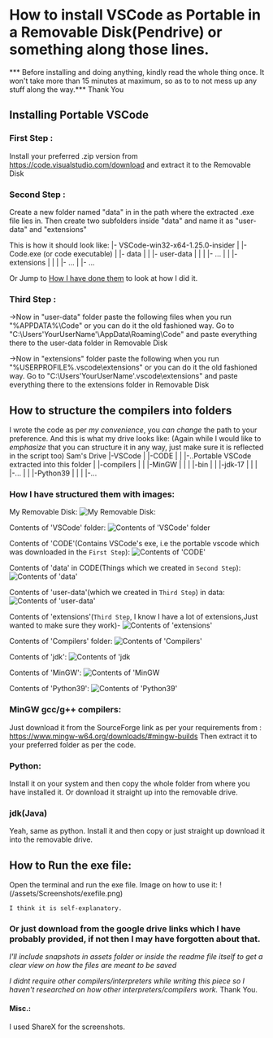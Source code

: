 # How to install VSCode as Portable in a Removable Disk(Pendrive) or something along those lines.

*** Before installing and doing anything, kindly read the whole thing once. It won't take more than 15 minutes at maximum, so as to to not mess up any stuff along the way.*** Thank You

## Installing Portable VSCode
### First Step : 
Install your preferred .zip version from https://code.visualstudio.com/download and extract it to the Removable Disk


### Second Step :
Create a new folder named "data" in  in the path where the extracted .exe file lies in.
Then create two subfolders inside "data" and name it as "user-data" and "extensions"

This is how it should look like:
|- VSCode-win32-x64-1.25.0-insider
|   |- Code.exe (or code executable)
|   |- data
|   |   |- user-data
|   |   |   |- ...
|   |   |- extensions
|   |   |   |- ...
|   |- ...
 
Or Jump to 
[How I have done them](#-How-I-have-structured-them-with-images: ) to look at how I did it.


### Third Step :
->Now in "user-data" folder paste the following files when you run "%APPDATA%\Code" or you can do it the old fashioned way. 
Go to "C:\Users\'YourUserName'\AppData\Roaming\Code" and paste everything there to the user-data folder in Removable Disk

->Now in "extensions" folder paste the following when you run "%USERPROFILE%\.vscode\extensions" or you can do it the old fashioned way. 
Go to "C:\Users\'YourUserName'\.vscode\extensions" and paste everything there to the extensions folder in Removable Disk


## How to structure the compilers into folders
I wrote the code as per *my convenience*, you *can change* the path to your preference.
And this is what my drive looks like:
(Again while I would like to *emphasize* that you can structure it in any way, just make sure it is reflected in the script too)
Sam's Drive
|-VSCode
|  |-CODE
|  |  |-..Portable VSCode extracted into this folder
|  |-compilers
|  |  |-MinGW
|  |  |  |-bin
|  |  |-jdk-17
|  |  |  |-...
|  |  |-Python39
|  |  |  |-...


### How I have structured them with images:
My Removable Disk:
![My Removable Disk:](/assets/Screenshots/1.Drive.png)

Contents of 'VSCode' folder:
![Contents of 'VSCode' folder](/assets/Screenshots/2.0.VSCode.png)

Contents of 'CODE'(Contains VSCode's exe, i.e the portable vscode which was downloaded in the `First Step`):
![Contents of 'CODE'](/assets/Screenshots/2.1.0.CODE.png)

Contents of 'data' in CODE(Things which we created in `Second Step`):
![Contents of 'data'](/assets/Screenshots/2.1.1.0.VSCode_data)

Contents of 'user-data'(which we created in `Third Step`) in data:
![Contents of 'user-data'](/assets/Screenshots/2.1.1.1.data_user-data.png)

Contents of 'extensions'(`Third Step`, I know I have a lot of extensions,Just wanted to make sure they work)-
![Contents of 'extensions'](/assets/Screenshots/2.1.1.2.Code_Extensions)

Contents of 'Compilers' folder:
![Contents of 'Compilers'](/assets/Screenshots/2.2.0.Compilers.png)

Contents of 'jdk':
![Contents of 'jdk](/assets/Screenshots/2.2.1.jdk.png)

Contents of 'MinGW':
![Contents of 'MinGW](/assets/Screenshots/2.2.2.MinGW.png)

Contents of 'Python39':
![Contents of 'Python39'](/assets/Screenshots/2.2.3.Python.png)


### MinGW gcc/g++ compilers:
Just download it from the SourceForge link as per your requirements from : https://www.mingw-w64.org/downloads/#mingw-builds
Then extract it to your preferred folder as per the code.

### Python:
Install it on your system and then copy the whole folder from where you have installed it. Or download it straight up into the removable drive.

### jdk(Java)
Yeah, same as python. Install it and then copy or just straight up download it into the removable drive.


## How to Run the exe file:
Open the terminal and run the exe file.
Image on how to use it:
!(/assets/Screenshots/exefile.png)

`I think it is self-explanatory.`


### Or just download from the google drive links which I have probably provided, if not then I may have forgotten about that.


*I'll include snapshots in assets folder or inside the readme file itself to get a clear view on how the files are meant to be saved*

*I didnt require other compilers/interpreters while writing this piece so I haven't researched on how other interpreters/compilers work.* Thank You.


#### Misc.:
I used ShareX for the screenshots.
